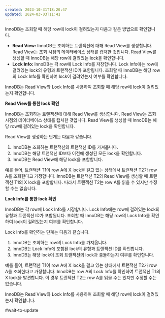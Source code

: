 ```yaml
---
created: 2023-10-31T18:20:47
updated: 2024-03-03T11:41
---
```

  
InnoDB는 조회할 때 해당 row에 lock이 걸려있는지 다음과 같은 방법으로 확인합니다.

- **Read View:** InnoDB는 조회하는 트랜잭션에 대해 Read View를 생성합니다. Read View는 조회 시점의 데이터베이스 상태를 캡처한 것입니다. Read View를 생성할 때 InnoDB는 해당 row에 걸려있는 lock을 확인합니다.
- **Lock Info:** InnoDB는 각 row에 Lock Info를 저장합니다. Lock Info에는 row에 걸려있는 lock의 유형과 트랜잭션 ID가 포함됩니다. 조회할 때 InnoDB는 해당 row의 Lock Info를 확인하여 lock이 걸려있는지 여부를 확인합니다.

InnoDB는 Read View와 Lock Info를 사용하여 조회할 때 해당 row에 lock이 걸려있는지 확인합니다.

**Read View를 통한 lock 확인**

InnoDB는 조회하는 트랜잭션에 대해 Read View를 생성합니다. Read View는 조회 시점의 데이터베이스 상태를 캡처한 것입니다. Read View를 생성할 때 InnoDB는 해당 row에 걸려있는 lock을 확인합니다.

Read View를 생성하는 단계는 다음과 같습니다.

1. InnoDB는 조회하는 트랜잭션의 트랜잭션 ID를 가져옵니다.
2. InnoDB는 해당 트랜잭션 ID보다 이전에 생성된 모든 lock을 확인합니다.
3. InnoDB는 Read View에 해당 lock을 포함합니다.

예를 들어, 트랜잭션 T1이 row A에 X lock을 걸고 있는 상태에서 트랜잭션 T2가 row A를 조회한다고 가정합니다. InnoDB는 트랜잭션 T2의 Read View를 생성할 때 트랜잭션 T1의 X lock을 포함합니다. 따라서 트랜잭션 T2는 row A를 읽을 수 있지만 수정할 수는 없습니다.

**Lock Info를 통한 lock 확인**

InnoDB는 각 row에 Lock Info를 저장합니다. Lock Info에는 row에 걸려있는 lock의 유형과 트랜잭션 ID가 포함됩니다. 조회할 때 InnoDB는 해당 row의 Lock Info를 확인하여 lock이 걸려있는지 여부를 확인합니다.

Lock Info를 확인하는 단계는 다음과 같습니다.

1. InnoDB는 조회하는 row의 Lock Info를 가져옵니다.
2. InnoDB는 Lock Info에 포함된 lock의 유형과 트랜잭션 ID를 확인합니다.
3. InnoDB는 해당 lock이 조회 트랜잭션의 lock과 충돌하는지 여부를 확인합니다.

예를 들어, 트랜잭션 T1이 row A에 X lock을 걸고 있는 상태에서 트랜잭션 T2가 row A를 조회한다고 가정합니다. InnoDB는 row A의 Lock Info를 확인하여 트랜잭션 T1의 X lock을 발견합니다. 이 경우 트랜잭션 T2는 row A를 읽을 수는 있지만 수정할 수는 없습니다.

InnoDB는 Read View와 Lock Info를 사용하여 조회할 때 해당 row에 lock이 걸려있는지 확인합니다.

#wait-to-update 